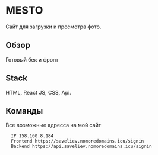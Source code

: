 # MESTO  
Сайт для загрузки и просмотра фото.
## Обзор    
Готовый бек и фронт
## Stack   
HTML, React JS, CSS, Api.
## Команды    
Все возможные адресса на мой сайт
```  
  IP 158.160.8.184
  Frontend https://saveliev.nomoredomains.icu/signin
  Backend https://api.saveliev.nomoredomains.icu/signin
```   
